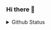 ### Hi there 👋

<details>
  <summary>Github Status</summary>
  
  <p float="left">
    <img src="https://github-readme-stats.vercel.app/api?username=keyshd&show_icons=true&theme=midnight-purple&hide_border=true" width="450" />
    <img src="http://github-readme-streak-stats.herokuapp.com?user=keyshd&theme=midnight-purple&hide_border=true" width="450"/> 
  </p>
</details>
